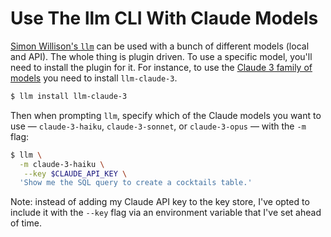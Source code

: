 # Use The llm CLI With Claude Models

[Simon Willison's `llm`](https://llm.datasette.io/en/stable/index.html) can be
used with a bunch of different models (local and API). The whole thing is
plugin driven. To use a specific model, you'll need to install the plugin for
it. For instance, to use the [Claude 3 family of
models](https://www.anthropic.com/news/claude-3-family) you need to install
`llm-claude-3`.

```bash
$ llm install llm-claude-3
```

Then when prompting `llm`, specify which of the Claude models you want to use —
`claude-3-haiku`, `claude-3-sonnet`, or `claude-3-opus` — with the `-m` flag:

```bash
$ llm \
  -m claude-3-haiku \
   --key $CLAUDE_API_KEY \
  'Show me the SQL query to create a cocktails table.'
```

Note: instead of adding my Claude API key to the key store, I've opted to
include it with the `--key` flag via an environment variable that I've set
ahead of time.
